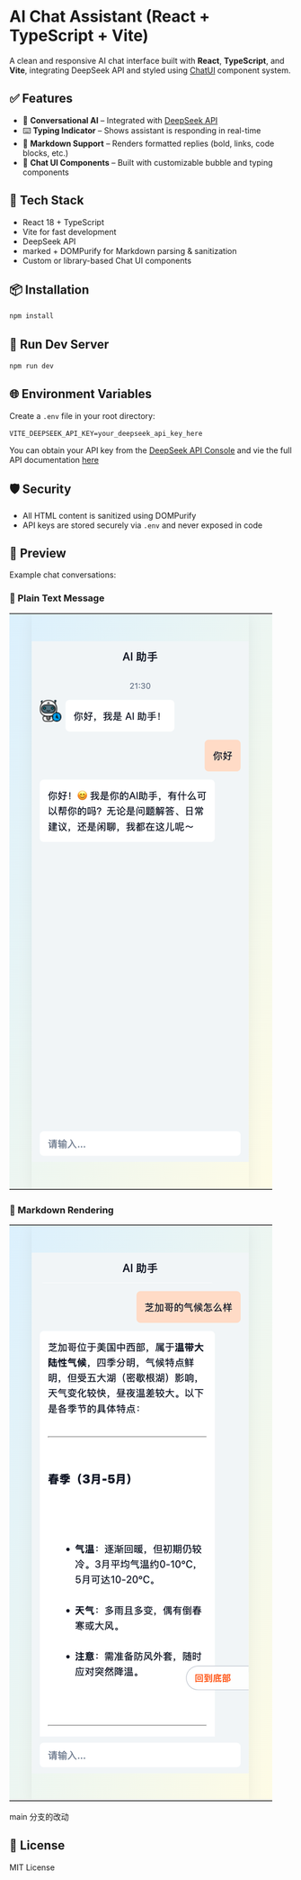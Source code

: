 # AI Chat Assistant (React + TypeScript + Vite)

A clean and responsive AI chat interface built with **React**, **TypeScript**, and **Vite**, integrating DeepSeek API and styled using [ChatUI](https://chatui.io/) component system.

## ✅ Features

- 🤖 **Conversational AI** – Integrated with [DeepSeek API](https://platform.deepseek.com)
- ⌨️ **Typing Indicator** – Shows assistant is responding in real-time
- 📝 **Markdown Support** – Renders formatted replies (bold, links, code blocks, etc.)
- 💬 **Chat UI Components** – Built with customizable bubble and typing components

## 🧰 Tech Stack

- React 18 + TypeScript
- Vite for fast development
- DeepSeek API
- marked + DOMPurify for Markdown parsing & sanitization
- Custom or library-based Chat UI components

## 📦 Installation

```bash
npm install
```

## 🚀 Run Dev Server

```bash
npm run dev
```

## 🌐 Environment Variables

Create a `.env` file in your root directory:

```env
VITE_DEEPSEEK_API_KEY=your_deepseek_api_key_here
```

You can obtain your API key from the [DeepSeek API Console](https://platform.deepseek.com/usage) and vie the full API documentation [here](https://api-docs.deepseek.com/)

## 🛡 Security

- All HTML content is sanitized using DOMPurify
- API keys are stored securely via `.env` and never exposed in code

## 📸 Preview

Example chat conversations:

### 💬 Plain Text Message

![Plain text preview](./public/preview-plain.png)

### 📝 Markdown Rendering

![Markdown preview](./public/preview-markdown.png)

main 分支的改动

## 📄 License

MIT License
